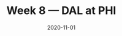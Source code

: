 ---
layout: game
title: Week 8 — DAL at PHI
season: 2020
game_id: 2020_08_DAL_PHI
week: 8
date: 2020-11-01
home_team: PHI
away_team: DAL
final_home: 
final_away: 
pbp_url: /assets/data/pbp/2020/2020_08_DAL_PHI.csv.gz
---